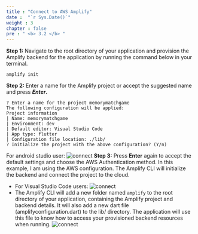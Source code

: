 ```yaml
---
title : "Connect to AWS Amplify"
date :  "`r Sys.Date()`" 
weight : 3
chapter : false
pre : " <b> 3.2 </b> "
---
```


**Step 1:** Navigate to the root directory of your application and provision the Amplify backend for the application by running the command below in your terminal. 

```
amplify init
```

**Step 2:** Enter a name for the Amplify project or accept the suggested name and press ***Enter*.**

```
? Enter a name for the project memorymatchgame
The following configuration will be applied:
Project information
| Name: memorymatchgame
| Environment: dev
| Default editor: Visual Studio Code
| App type: flutter
| Configuration file location: ./lib/
? Initialize the project with the above configuration? (Y/n)
```

For android studio user:
![connect](/images/3.CreateProject/image2.png)
**Step 3:** Press **Enter** again to accept the default settings and choose the AWS Authentication method. In this example, I am using the AWS configuration. The Amplify CLI will initialize the backend and connect the project to the cloud.
- For Visual Studio Code users:
![connect](/images/3.CreateProject/image3.png)
- The Amplify CLI will add a new folder named `amplify` to the root directory of your application, containing the Amplify project and backend details. It will also add a new dart file (amplifyconfiguration.dart) to the lib/ directory. The application will use this file to know how to access your provisioned backend resources when running.
![connect](/images/3.CreateProject/image4.png)
